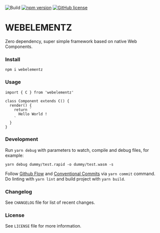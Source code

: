 ![Build](https://github.com/michaljach/web-components-framework/workflows/Release%20WebElements/badge.svg) [![npm version](https://img.shields.io/npm/v/@rapid-lang/compiler.svg?style=flat)](https://www.npmjs.com/package/@rapid-lang/compiler) [![GitHub license](https://img.shields.io/badge/license-MIT-blue.svg)](https://github.com/rapidlang/compiler/blob/master/LICENSE)

# WEBELEMENTZ

Zero dependency, super simple framework based on native Web Components.

### Install

`npm i webelementz`

### Usage

```
import { C } from 'webelementz'

class Component extends C() {
  render() {
    return `
      Hello World !
    `
  }
}
```

### Development

Run `yarn debug` with parameters to watch, compile and debug files, for example:

`yarn debug dummy/test.rapid -o dummy/test.wasm -s`

Follow [Github Flow](https://guides.github.com/introduction/flow/) and [Conventional Commits](https://www.conventionalcommits.org/) via `yarn commit` command. Do linting with `yarn lint` and build project with `yarn build`.

### Changelog

See `CHANGELOG` file for list of recent changes.

### License

See `LICENSE` file for more information.
